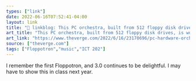 ```yaml
---
types: ["link"]
date: 2022-06-16T07:52:41-04:00
layout: link
title: "🔗 linkblog: This PC orchestra, built from 512 floppy disk drives, is wondrous to hear and behold - The Verge'"
art_title: "This PC orchestra, built from 512 floppy disk drives, is wondrous to hear and behold - The Verge"
art_link: "https://www.theverge.com/2022/6/16/23170696/pc-hardware-orchestra-floppy-disk-drive-floppotron-3"
source: ["theverge.com"]
tags: ["Floppotron","music","ICT 202"]
---
```

I remember the first Floppotron, and 3.0 continues to be delightful. I may have to show this in class next year.
 
